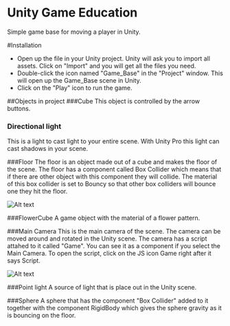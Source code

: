 Unity Game Education
====================

Simple game base for moving a player in Unity. 

#Installation
* Open up the file in your Unity project. Unity will ask you to import all assets. Click on "Import" and you will get all the files you need.
* Double-click the icon named "Game_Base" in the "Project" window. This will open up the Game_Base scene in Unity.
* Click on the "Play" icon to run the game.

##Objects in project
###Cube
This object is controlled by the arrow buttons.
### Directional light
This is a light to cast light to your entire scene. With Unity Pro this light can cast shadows in your scene.

###Floor
The floor is an object made out of a cube and makes the floor of the scene. The floor has a component called Box Collider which means that if there are other object with this component they will collide. The material of this box collider is set to Bouncy so that other box colliders will bounce one they hit the floor.

![Alt text](https://raw.github.com/ellensundh/Unity_Game_Education/master/boxcollider.png "Box Collider added to floor")

###FlowerCube
A game object with the material of a flower pattern.

###Main Camera
This is the main camera of the scene. The camera can be moved around and rotated in the Unity scene. The camera has a script attahed to it called "Game". You can see it as a component if you select the Main Camera. To open the script, click on the JS icon Game right after it says Script.

![Alt text](https://raw.github.com/ellensundh/Unity_Game_Education/master/inspector.png "Game script shown in Inspector")

###Point light
A source of light that is place out in the Unity scene.

###Sphere
A sphere that has the component "Box Collider" added to it together with the component RigidBody which gives the sphere gravity as it is bouncing on the floor. 

